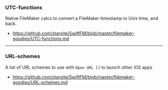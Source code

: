 ### UTC-functions
Native FileMaker calcs to convert a FileMaker timestamp to Unix time, and back.
* https://github.com/starsite/SwiftFM/blob/master/filemaker-goodies/UTC-functions.md

- - -

### URL-schemes
A list of URL schemes to use with `Open URL []` to launch other iOS apps
* https://github.com/starsite/SwiftFM/blob/master/filemaker-goodies/URL-schemes.md
